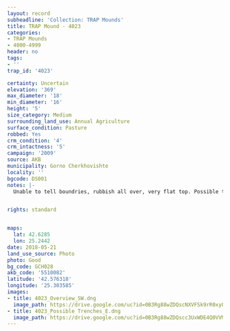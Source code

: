 ```yaml
---
layout: record
subheadline: 'Collection: TRAP Mounds'
title: TRAP Mound - 4023
categories:
- TRAP Mounds
- 4000-4999
header: no
tags:
- ''
trap_id: '4023'

certainty: Uncertain
elevation: '369'
max_diameter: '18'
min_diameter: '16'
height: '5'
size_category: Medium
surrounding_land_use: Annual Agriculture
surface_condition: Pasture
robbed: Yes
crm_condition: '4'
crm_intactness: '5'
campaign: '2009'
source: AKB
municipality: Gorno Cherkhovishte
locality: ''
bgcode: DS001
notes: |-
  Unable to tell boundries, rubbish all over, very flat top. Possible trenches., maybe just rubbish holes which are surrounding the mound.


rights: standard


maps:
  lat: 42.6285
  lon: 25.2442
date: 2018-05-21
land_use_source: Photo
photo: Good
bg_code: GCH028
akb_code: '5510082'
latitude: '42.576318'
longitude: '25.303585'
images:
- title: 4023_Overview_SW.dng
  image_path: https://drive.google.com/uc?id=0B3Rg88wZDQscNXVFSk9rR0xyOGs
- title: 4023_Possible Trenches_E.dng
  image_path: https://drive.google.com/uc?id=0B3Rg88wZDQscc3UxWDE4Q0VVMWs
---
```

